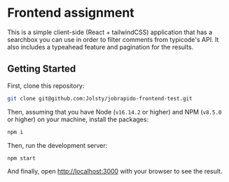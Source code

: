 # Frontend assignment

This is a simple client-side (React + tailwindCSS) application that has a searchbox you can use in order to filter comments from typicode's API. It also includes a typeahead feature and pagination for the results.

## Getting Started

First, clone this repository:

```bash
git clone git@github.com:Jolsty/jobrapido-frontend-test.git
```

Then, assuming that you have Node (`v16.14.2` or higher) and NPM (`v8.5.0` or higher) on your machine, install the packages: 

```bash
npm i
```

Then, run the development server:

```bash
npm start
```

And finally, open [http://localhost:3000](http://localhost:3000) with your browser to see the result.
